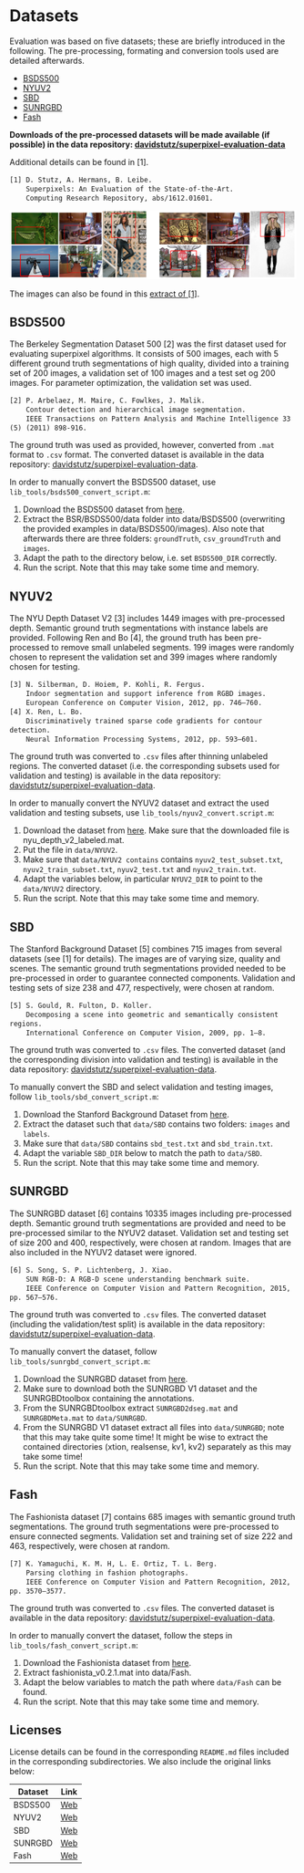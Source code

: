 # Datasets

Evaluation was based on five datasets; these are briefly introduced in the following. 
The pre-processing, formating and conversion tools used are detailed afterwards.

* [BSDS500](bsds500)
* [NYUV2](nyuv2)
* [SBD](sbd)
* [SUNRGBD](sunrgbd)
* [Fash](fash)

**Downloads of the pre-processed datasets will be made available (if possible)
in the data repository: 
[davidstutz/superpixel-evaluation-data](https://github.com/davidstutz/superpixel-evaluation-data)**

Additional details can be found in [1].

    [1] D. Stutz, A. Hermans, B. Leibe.
        Superpixels: An Evaluation of the State-of-the-Art.
        Computing Research Repository, abs/1612.01601.

![Dataset overview.](docs/DATASETS.png?raw=true "Dataset overview.")

The images can also be found in this [extract of [1]](docs/DATASETS.md).

## BSDS500

The Berkeley Segmentation Dataset 500 [2] was the first dataset used for evaluating
superpixel algorithms. It consists of 500 images, each with 5 different ground truth
segmentations of high quality, divided into a training set of 200 images, a validation
set of 100 images and a test set og 200 images. For parameter optimization, the validation
set was used.

    [2] P. Arbelaez, M. Maire, C. Fowlkes, J. Malik.
        Contour detection and hierarchical image segmentation.
        IEEE Transactions on Pattern Analysis and Machine Intelligence 33 (5) (2011) 898-916.

The ground truth was used as provided, however, converted from `.mat` format 
to `.csv` format. The converted dataset is available in the data repository:
[davidstutz/superpixel-evaluation-data](https://github.com/davidstutz/superpixel-evaluation-data).

In order to manually convert the BSDS500 dataset, use `lib_tools/bsds500_convert_script.m`:

1. Download the BSDS500 dataset from [here](https://www2.eecs.berkeley.edu/Research/Projects/CS/vision/grouping/resources.html).
2. Extract the BSR/BSDS500/data folder into data/BSDS500 (overwriting the provided examples in data/BSDS500/images).
Also note that afterwards there are three folders: `groundTruth`, `csv_groundTruth` and `images`.
3. Adapt the path to the directory below, i.e. set `BSDS500_DIR` correctly.
4. Run the script. Note that this may take some time and memory.

## NYUV2

The NYU Depth Dataset V2 [3] includes 1449 images with pre-processed depth.
Semantic ground truth segmentations with instance labels are provided.
Following Ren and Bo [4], the ground truth has been pre-processed to
remove small unlabeled segments. 199 images were randomly chosen to represent the
validation set and 399 images where randomly chosen for testing.

    [3] N. Silberman, D. Hoiem, P. Kohli, R. Fergus.
        Indoor segmentation and support inference from RGBD images.
        European Conference on Computer Vision, 2012, pp. 746–760.
    [4] X. Ren, L. Bo.
        Discriminatively trained sparse code gradients for contour detection.
        Neural Information Processing Systems, 2012, pp. 593–601.

The ground truth was converted to `.csv` files after thinning unlabeled regions.
The converted dataset (i.e. the corresponding subsets used for validation and
testing) is available in the data repository:
[davidstutz/superpixel-evaluation-data](https://github.com/davidstutz/superpixel-evaluation-data).

In order to manually convert the NYUV2 dataset and extract the used validation and
testing subsets, use `lib_tools/nyuv2_convert.script.m`:

1. Download the dataset from [here](http://cs.nyu.edu/~silberman/datasets/nyu_depth_v2.html).
Make sure that the downloaded file is nyu_depth_v2_labeled.mat.
2. Put the file in `data/NYUV2`.
3. Make sure that `data/NYUV2 contains` contains `nyuv2_test_subset.txt`, 
`nyuv2_train_subset.txt`, `nyuv2_test.txt` and `nyuv2_train.txt`.
4. Adapt the variables below, in particular `NYUV2_DIR` to point to the `data/NYUV2` directory.
5. Run the script. Note that this may take some time and memory.

## SBD

The Stanford Background Dataset [5] combines 715 images from several datasets (see [1]
for details). The images are of varying size, quality and scenes. The semantic ground truth
segmentations provided needed to be pre-processed in order to guarantee connected components.
Validation and testing sets of size 238 and 477, respectively, were chosen at random.

    [5] S. Gould, R. Fulton, D. Koller.
        Decomposing a scene into geometric and semantically consistent regions.
        International Conference on Computer Vision, 2009, pp. 1–8.

The ground truth was converted to `.csv` files. The converted dataset 
(and the corresponding division into validation 
and testing) is available in the data repository: 
[davidstutz/superpixel-evaluation-data](https://github.com/davidstutz/superpixel-evaluation-data).

To manually convert the SBD and select validation and testing images, follow
`lib_tools/sbd_convert_script.m`:

1. Download the Stanford Background Dataset from [here](http://dags.stanford.edu/projects/scenedataset.html).
2. Extract the dataset such that `data/SBD` contains two folders: `images` and `labels`.
3. Make sure that `data/SBD` contains `sbd_test.txt` and `sbd_train.txt`.
4. Adapt the variable `SBD_DIR` below to match the path to `data/SBD`.
5. Run the script. Note that this may take some time and memory.

## SUNRGBD

The SUNRGBD dataset [6] contains 10335 images including pre-processed depth. 
Semantic ground truth segmentations are provided and need to be pre-processed
similar to the NYUV2 dataset. Validation set and testing set of size 200 and 400, 
respectively, were chosen at random. Images that are also included in the NYUV2 
dataset were ignored.

    [6] S. Song, S. P. Lichtenberg, J. Xiao.
        SUN RGB-D: A RGB-D scene understanding benchmark suite.
        IEEE Conference on Computer Vision and Pattern Recognition, 2015, pp. 567–576.

The ground truth was converted to `.csv` files. The converted dataset (including the validation/test split)
is available in the data repository:
[davidstutz/superpixel-evaluation-data](https://github.com/davidstutz/superpixel-evaluation-data).

To manually convert the dataset, follow `lib_tools/sunrgbd_convert_script.m`:

1. Download the SUNRGBD dataset from [here](http://rgbd.cs.princeton.edu/).
2. Make sure to download both the SUNRGBD V1 dataset and the SUNRGBDtoolbox containing the annotations.
3. From the SUNRGBDtoolbox extract `SUNRGBD2dseg.mat` and `SUNRGBDMeta.mat` to `data/SUNRGBD`.
4. From the SUNRGBD V1 dataset extract all files into `data/SUNRGBD`; note that this may take quite some time!
It might be wise to extract the contained directories (xtion, realsense, kv1, kv2) separately as this may take some time!
5. Run the script. Note that this may take some time and memory.

## Fash

The Fashionista dataset [7] contains 685 images with semantic ground truth segmentations.
The ground truth segmentations were pre-processed to ensure connected segments.
Validation set and training set of size 222 and 463, respectively, were chosen at random.

    [7] K. Yamaguchi, K. M. H, L. E. Ortiz, T. L. Berg.
        Parsing clothing in fashion photographs.
        IEEE Conference on Computer Vision and Pattern Recognition, 2012, pp. 3570–3577.

The ground truth was converted to `.csv` files. The converted dataset is available
in the data repository:
[davidstutz/superpixel-evaluation-data](https://github.com/davidstutz/superpixel-evaluation-data).

In order to manually convert the dataset, follow the steps in `lib_tools/fash_convert_script.m`:

1. Download the Fashionista dataset from [here](http://vision.is.tohoku.ac.jp/~kyamagu/research/clothing_parsing/).
2. Extract fashionista_v0.2.1.mat into data/Fash.
3. Adapt the below variables to match the path where `data/Fash` can be found.
4. Run the script. Note that this may take some time and memory.

## Licenses

License details can be found in the corresponding `README.md` files included
in the corresponding subdirectories. We also include the original links below:

Dataset  | Link
---------|-----
BSDS500  | [Web](https://www2.eecs.berkeley.edu/Research/Projects/CS/vision/grouping/resources.html)
NYUV2    | [Web](http://cs.nyu.edu/~silberman/datasets/nyu_depth_v2.html)
SBD      | [Web](http://dags.stanford.edu/projects/scenedataset.html)
SUNRGBD  | [Web](http://rgbd.cs.princeton.edu/)
Fash     | [Web](http://vision.is.tohoku.ac.jp/~kyamagu/research/clothing_parsing/)